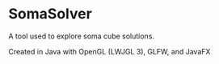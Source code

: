 # SomaSolver
A tool used to explore soma cube solutions.

Created in Java with OpenGL (LWJGL 3), GLFW, and JavaFX

